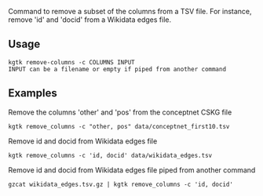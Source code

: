 Command to remove a subset of the columns from a TSV file. For instance, remove 'id' and 'docid' from a Wikidata edges file.

## Usage
```
kgtk remove-columns -c COLUMNS INPUT
INPUT can be a filename or empty if piped from another command
```
## Examples

Remove the columns 'other' and 'pos' from the conceptnet CSKG file
```
kgtk remove_columns -c "other, pos" data/conceptnet_first10.tsv
```

Remove id and docid from Wikidata edges file
```
kgtk remove_columns -c 'id, docid' data/wikidata_edges.tsv
```

Remove id and docid from Wikidata edges file piped from another command

```
gzcat wikidata_edges.tsv.gz | kgtk remove_columns -c 'id, docid'
```

